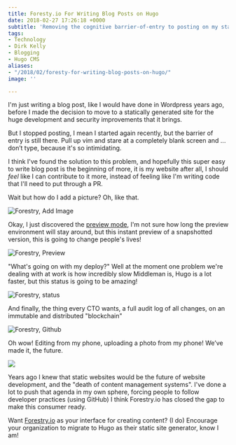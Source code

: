 ```yaml
---
title: Foresty.io For Writing Blog Posts on Hugo
date: 2018-02-27 17:26:18 +0000
subtitle: 'Removing the cognitive barrier-of-entry to posting on my static site. '
tags:
- Technology
- Dirk Kelly
- Blogging
- Hugo CMS
aliases:
- "/2018/02/foresty-for-writing-blog-posts-on-hugo/"
image: ''

---
```

I'm just writing a blog post, like I would have done in Wordpress years ago, before I made the decision to move to a statically generated site for the huge development and security improvements that it brings.

But I stopped posting, I mean I started again recently, but the barrier of entry is still there. Pull up vim and stare at a completely blank screen and ... don’t type, because it's so intimidating.

I think I've found the solution to this problem, and hopefully this super easy to write blog post is the beginning of more, it is my website after all, I should _feel_ like I can contribute to it more, instead of feeling like I'm writing code that I'll need to put through a PR.

Wait but how do I add a picture? Oh, like that.

![Forestry, Add Image](/uploads/2018/02/28/forestry-image.png "Forestry, Add Image")

Okay, I just discovered the [preview mode](http://ksqus-uroa767a.preview.forestry.io/2018/02/foresty-for-writing-blog-posts-on-hugo/ "Forestry Preview"), I'm not sure how long the preview environment will stay around, but this instant preview of a snapshotted version, this is going to change people's lives!

![Forestry, Preview](/uploads/2018/02/28/forestry-preview.png "Forestry, Preview")

"What's going on with my deploy?" Well at the moment one problem we're dealing with at work is how incredibly slow Middleman is, Hugo is a lot faster, but this status is going to be amazing!

![Forestry, status](/uploads/2018/02/28/forestry-status.png "Forestry, status")

And finally, the thing every CTO wants, a full audit log of all changes, on an immutable and distributed "blockchain"

![Forestry, Github](/uploads/2018/02/28/forestry-github.png "Forestry, Github")

Oh wow! Editing from my phone, uploading a photo from my phone! We’ve made it, the future.

![](/uploads/2018/02/28/35B96409-EE8A-47AF-B819-DEEBCB223373.png)

Years ago I knew that static websites would be the future of website development, and the "death of content management systems". I've done a lot to push that agenda in my own sphere, forcing people to follow developer practices (using GitHub) I think Forestry.io has closed the gap to make this consumer ready.

Want [Forestry.io](https://forestry.io "forestry.io") as your interface for creating content? (I do) Encourage your organization to migrate to Hugo as their static site generator, know I am!
